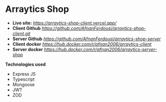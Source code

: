 # Arraytics Shop

- **Live site:** *https://arraytics-shop-client.vercel.app/*
- **Client Github** *https://github.com/AfnanFerdousi/arraytics-shop-client.git*
- **Server Github** *https://github.com/AfnanFerdousi/arraytics-shop-server*
- **Client docker** *https://hub.docker.com/r/afnan2006/arraytics-client*
- **Server docker** *https://hub.docker.com/r/afnan2006/arraytics-server-shop*

**Technologies used**
- Express JS
- Typescript
- Mongoose
- JWT
- ZOD